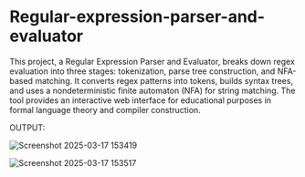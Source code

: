 # Regular-expression-parser-and-evaluator
This project, a Regular Expression Parser and Evaluator, breaks down regex evaluation into three stages: tokenization, parse tree construction, and NFA-based matching. It converts regex patterns into tokens, builds syntax trees, and uses a nondeterministic finite automaton (NFA) for string matching. The tool provides an interactive web interface for educational purposes in formal language theory and compiler construction.


OUTPUT:

![Screenshot 2025-03-17 153419](https://github.com/user-attachments/assets/c581b496-a3f1-4ef5-9f7a-c64728fec8e4)


![Screenshot 2025-03-17 153517](https://github.com/user-attachments/assets/1ffdf07f-bf26-4a54-b2d7-7ccad0fc5d68)




